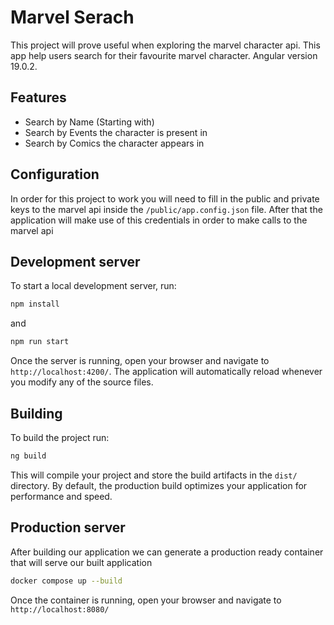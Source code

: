 # Marvel Serach

This project will prove useful when exploring the marvel character api. This app help users search for their favourite marvel character.
Angular version 19.0.2.

## Features

- Search by Name (Starting with)
- Search by Events the character is present in
- Search by Comics the character appears in

## Configuration

In order for this project to work you will need to fill in the public and private keys to the marvel api inside the `/public/app.config.json` file.
After that the application will make use of this credentials in order to make calls to the marvel api

## Development server

To start a local development server, run:

```bash
npm install
```
and
```bash
npm run start
```

Once the server is running, open your browser and navigate to `http://localhost:4200/`. The application will automatically reload whenever you modify any of the source files.

## Building

To build the project run:

```bash
ng build
```

This will compile your project and store the build artifacts in the `dist/` directory. By default, the production build optimizes your application for performance and speed.

## Production server

After building our application we can generate a production ready container that will serve our built application

```bash
docker compose up --build
```
Once the container is running, open your browser and navigate to `http://localhost:8080/`

